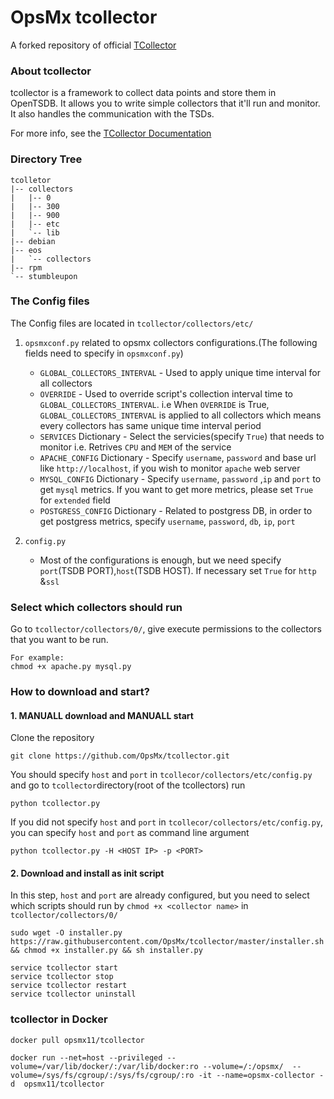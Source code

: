 # OpsMx tcollector
A forked repository of official [TCollector](https://github.com/OpenTSDB/tcollector)
### About tcollector
tcollector is a framework to collect data points and store them in OpenTSDB.
It allows you to write simple collectors that it'll run and monitor.  It also
handles the communication with the TSDs.

For more info, see the [TCollector Documentation](http://www.opentsdb.net/tcollector.html)

### Directory Tree
```
tcolletor
|-- collectors
|   |-- 0
|   |-- 300
|   |-- 900
|   |-- etc
|   `-- lib
|-- debian
|-- eos
|   `-- collectors
|-- rpm
`-- stumbleupon
```
### The Config files
The Config files are located in `tcollector/collectors/etc/`
1. `opsmxconf.py` related to opsmx collectors configurations.(The following fields need to specify in `opsmxconf.py`)
    - `GLOBAL_COLLECTORS_INTERVAL` - Used to apply unique time interval for all collectors
    - `OVERRIDE` - Used to override script's collection interval time to `GLOBAL_COLLECTORS_INTERVAL`. i.e When `OVERRIDE` is True, `GLOBAL_COLLECTORS_INTERVAL` is applied to all collectors which means every collectors has same unique time interval period
    - `SERVICES` Dictionary - Select the servicies(specify `True`) that needs to monitor i.e. Retrives `CPU` and `MEM` of the service
    - `APACHE_CONFIG` Dictionary - Specify `username`, `password` and base url like `http://localhost`, if you wish to monitor `apache` web server
    - `MYSQL_CONFIG` Dictionary - Specify `username`, `password` ,`ip` and `port` to get `mysql` metrics. If you want to get more metrics, please set `True` for `extended` field
    - `POSTGRESS_CONFIG` Dictionary - Related to postgress DB, in order to get postgress metrics, specify `username`, `password`, `db`, `ip`, `port`
    
2. `config.py`
    - Most of the configurations is enough, but we need specify `port`(TSDB PORT),`host`(TSDB HOST). If necessary set `True` for `http` &`ssl`


### Select which collectors should run
Go to `tcollector/collectors/0/`, give execute permissions to the collectors that you want to be run.
```
For example:
chmod +x apache.py mysql.py
```

### How to download and start?
#### 1. MANUALL download and MANUALL start
Clone the repository
```
git clone https://github.com/OpsMx/tcollector.git
```
You should specify `host` and `port` in `tcollecor/collectors/etc/config.py` and go to `tcollector`directory(root of the tcollectors) run
```
python tcollector.py
```
If you did not specify `host` and `port` in `tcollecor/collectors/etc/config.py`, you can specify `host` and `port` as command line argument
```
python tcollector.py -H <HOST IP> -p <PORT>
```

#### 2. Download and install as init script
In this step, `host` and `port` are already configured, but you need to select which scripts should run by `chmod +x <collector name>` in `tcollector/collectors/0/`
```
sudo wget -O installer.py https://raw.githubusercontent.com/OpsMx/tcollector/master/installer.sh && chmod +x installer.py && sh installer.py

service tcollector start
service tcollector stop
service tcollector restart
service tcollector uninstall
```
### tcollector in Docker
`docker pull opsmx11/tcollector`

`docker run --net=host --privileged --volume=/var/lib/docker/:/var/lib/docker:ro --volume=/:/opsmx/  --volume=/sys/fs/cgroup/:/sys/fs/cgroup/:ro -it --name=opsmx-collector -d  opsmx11/tcollector`


